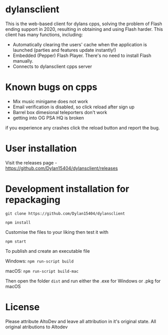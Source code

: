 # dylansclient
This is the web-based client for dylans cpps, solving the problem of Flash ending support in 2020, resulting in obtaining and using Flash harder. This client has many functions, including:
- Automatically clearing the users' cache when the application is launched (parties and features update instantly!)
- Embedded (Pepper) Flash Player. There's no need to install Flash manually.
- Connects to dylansclient cpps server 

# Known bugs on cpps
- Mix music minigame does not work
- Email verification is disabled, so click reload after sign up
- Barrel box dimesional teleporters don't work
- getting into OG PSA HQ is broken

if you experience any crashes click the reload button and report the bug.

# User installation
Visit the releases page - https://github.com/Dylan15404/dylansclient/releases

# Development installation for repackaging
`git clone https://github.com/Dylan15404/dylansclient`

`npm install`

Customise the files to your liking then test it with

`npm start`

To publish and create an executable file

Windows: `npm run-script build`

macOS: `npm run-script build-mac`

Then open the folder `dist` and run either the .exe for Windows or .pkg for macOS
# License
Please attribute AltoDev and leave all attribution in it's original state.
All original atributions to Altodev
